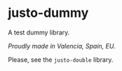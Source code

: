 # justo-dummy

A test dummy library.

*Proudly made in Valencia, Spain, EU.*

Please, see the `justo-double` library.

